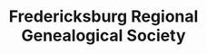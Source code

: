 ---
layout: repo
title: "Fredericksburg Regional Genealogical Society"
id: 16164
permalink: repos/16164/
---